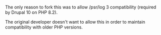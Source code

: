 The only reason to fork this was to allow /psr/log 3 compatibility (required by Drupal 10 on PHP 8.2).

The original developer doesn't want to allow this in order to maintain compatibility with older PHP versions.
